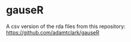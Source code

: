 # gauseR
A csv version of the rda files from this repository:  https://github.com/adamtclark/gauseR
